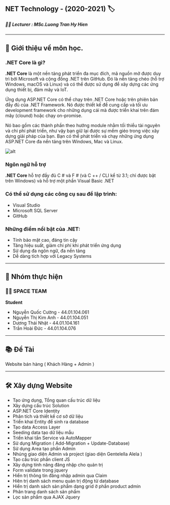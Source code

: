 ## NET Technology - (2020-2021) :label:
##### :man_teacher: Lecturer : MSc.Luong Tran Hy Hien 
---

## 📝 Giới thiệu về môn học.

### .NET Core là gì?

**.NET Core** là một nền tảng phát triển đa mục đích, mã nguồn mở được duy trì bởi Microsoft 
và cộng đồng .NET trên GitHub. Đó là nền tảng chéo (hỗ trợ Windows, macOS và Linux) và 
có thể được sử dụng để xây dựng các ứng dụng thiết bị, đám mây và IoT.

Ứng dụng ASP.NET Core có thể chạy trên .NET Core hoặc trên phiên bản đầy đủ của .NET Framework. 
Nó được thiết kế để cung cấp và tối ưu development framework cho những dụng cái mà được 
triển khai trên đám mây (clound) hoặc chạy on-promise.

Nó bao gồm các thành phần theo hướng module nhằm tối thiểu tài nguyên và chi phí phát triển,
như vậy bạn giữ lại được sự mềm giẻo trong việc xây dựng giải pháp của bạn. Bạn có thể phát triển
và chạy những ứng dụng ASP.NET Core đa nền tảng trên Windows, Mac và Linux.


![alt](https://coder.com.vn/wp-content/uploads/2019/12/aspnetcore.png)

### Ngôn ngữ hỗ trợ

**.NET Core** hỗ trợ đầy đủ C # và F # (và C ++ / CLI kể từ 3.1; chỉ được bật trên Windows) 
và hỗ trợ một phần Visual Basic .NET

### Có thể sử dụng các công cụ sau để lập trình:

- Visual Studio
- Microsoft SQL Server
- GitHub

### Những điểm nổi bật của .NET:

- Tính bảo mật cao, đáng tin cậy
- Tăng hiệu suất, giảm chi phí khi phát triển ứng dụng
- Sử dụng đa ngôn ngữ, đa nền tảng
- Dễ dàng tích hợp với Legacy Systems
---
## 🚀 Nhóm thực hiện 
### :man_student: SPACE TEAM 
**Student**
- Nguyễn Quốc Cường 	- 44.01.104.061 
- Nguyễn Thị Kim Anh 	- 44.01.104.051
- Dương Thái Nhật 		- 44.01.104.161 
- Trần Hoài Đức 		- 44.01.104.076 
---
## 📚 Đề Tài 

 Website bán hàng ( Khách Hàng + Admin )

---
## 🛠️ Xây dựng Website
- Tạo ứng dụng, Tổng quan cấu trúc dữ liệu 
- Xây dựng cấu trúc Solution 
- ASP.NET Core Identity
- Phân tích và thiết kế cơ sở dữ liệu
- Triển khai Entity để sinh ra database
- Tạo data Access Layer
- Seeding data tạo dữ liệu mẫu
- Triển khai tần Service và AutoMapper
- Sử dụng Migration ( Add-Migration + Update-Database)
- Sử dụng Area tạo phần Admin 
- Nhúng giao diện Admin và project (giao diện Gentelella Alela )
- Tạo cấu trúc phần client JS
- Xây dựng tính năng đăng nhập cho quản trị
- Form validate trong jquery
- Hiển trị thông tin đăng nhập admin qua Claim
- Hiên trị danh sách menu quản trị động từ database
- Hiển trị danh sách sản phẩm dạng grid ở phần product admin
- Phân trang danh sách sản phẩm
- Lọc sản phẩm qua AJAX Jquery